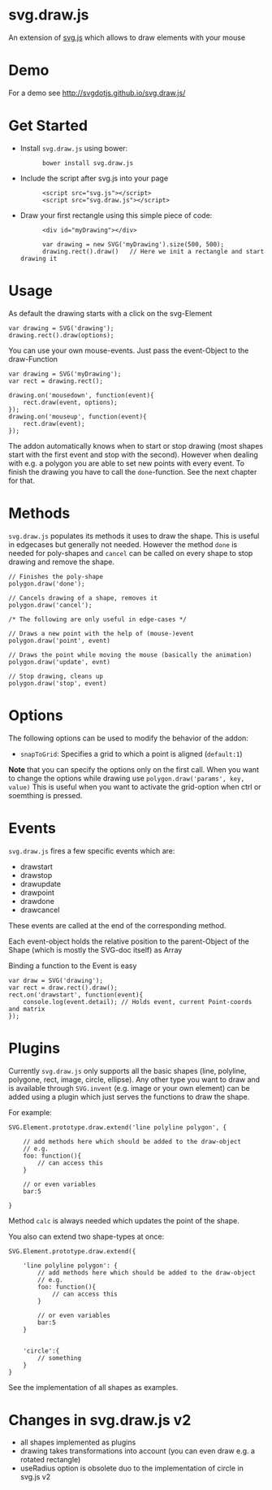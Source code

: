 # svg.draw.js

An extension of [svg.js](https://github.com/svgdotjs/svg.js) which allows to draw elements with your mouse

# Demo

For a demo see http://svgdotjs.github.io/svg.draw.js/

# Get Started

- Install `svg.draw.js` using bower:

      		bower install svg.draw.js

- Include the script after svg.js into your page

      		<script src="svg.js"></script>
      		<script src="svg.draw.js"></script>

- Draw your first rectangle using this simple piece of code:

      		<div id="myDrawing"></div>

      		var drawing = new SVG('myDrawing').size(500, 500);
      		drawing.rect().draw()	// Here we init a rectangle and start drawing it

# Usage

As default the drawing starts with a click on the svg-Element

    var drawing = SVG('drawing');
    drawing.rect().draw(options);

You can use your own mouse-events. Just pass the event-Object to the draw-Function

    var drawing = SVG('myDrawing');
    var rect = drawing.rect();

    drawing.on('mousedown', function(event){
        rect.draw(event, options);
    });
    drawing.on('mouseup', function(event){
        rect.draw(event);
    });

The addon automatically knows when to start or stop drawing (most shapes start with the first event and stop with the second).
However when dealing with e.g. a polygon you are able to set new points with every event. To finish the drawing you have to call the `done`-function.
See the next chapter for that.

# Methods

`svg.draw.js` populates its methods it uses to draw the shape. This is useful in edgecases but generally not needed. However the method `done` is needed for poly-shapes and `cancel` can be called on every shape to stop drawing and remove the shape.

    // Finishes the poly-shape
    polygon.draw('done');

    // Cancels drawing of a shape, removes it
    polygon.draw('cancel');

    /* The following are only useful in edge-cases */

    // Draws a new point with the help of (mouse-)event
    polygon.draw('point', event)

    // Draws the point while moving the mouse (basically the animation)
    polygon.draw('update', evnt)

    // Stop drawing, cleans up
    polygon.draw('stop', event)

# Options

The following options can be used to modify the behavior of the addon:

- `snapToGrid`: Specifies a grid to which a point is aligned (`default:1`)

**Note** that you can specify the options only on the first call. When you want to change the options while drawing use `polygon.draw('params', key, value)` This is useful when you want to activate the grid-option when ctrl or soemthing is pressed.

# Events

`svg.draw.js` fires a few specific events which are:

- drawstart
- drawstop
- drawupdate
- drawpoint
- drawdone
- drawcancel

These events are called at the end of the corresponding method.

Each event-object holds the relative position to the parent-Object of the Shape (which is mostly the SVG-doc itself) as Array

Binding a function to the Event is easy

    var draw = SVG('drawing');
    var rect = draw.rect().draw();
    rect.on('drawstart', function(event){
        console.log(event.detail); // Holds event, current Point-coords and matrix
    });

# Plugins

Currently `svg.draw.js` only supports all the basic shapes (line, polyline, polygone, rect, image, circle, ellipse).
Any other type you want to draw and is available through `SVG.invent` (e.g. image or your own element) can be added using a plugin which just serves the functions to draw the shape.

For example:

    SVG.Element.prototype.draw.extend('line polyline polygon', {

    	// add methods here which should be added to the draw-object
    	// e.g.
    	foo: function(){
    		// can access this
    	}

    	// or even variables
    	bar:5

    }

Method `calc` is always needed which updates the point of the shape.

You also can extend two shape-types at once:

    SVG.Element.prototype.draw.extend({

    	'line polyline polygon': {
    		// add methods here which should be added to the draw-object
    		// e.g.
    		foo: function(){
    			// can access this
    		}

    		// or even variables
    		bar:5
    	}


    	'circle':{
    		// something
    	}
    }

See the implementation of all shapes as examples.

# Changes in svg.draw.js v2

- all shapes implemented as plugins
- drawing takes transformations into account (you can even draw e.g. a rotated rectangle)
- useRadius option is obsolete duo to the implementation of circle in svg.js v2
